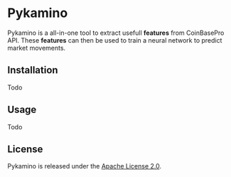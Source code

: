 # Pykamino

Pykamino is a all-in-one tool to extract usefull __features__ from CoinBasePro API. These __features__ can then be used to train a neural network to predict market movements.

## Installation

Todo

## Usage

Todo

## License

Pykamino is released under the [Apache License 2.0](https://opensource.org/licenses/Apache-2.0).
